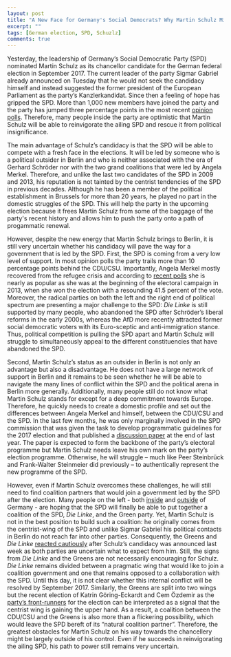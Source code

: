 ```yaml
---
layout: post
title: "A New Face for Germany's Social Democrats? Why Martin Schulz Might Reinvigorate the SPD but Struggle on his Path Towards the Chancellery" 
excerpt: ""
tags: [German election, SPD, Schuzlz]
comments: true
---
```


Yesterday, the leadership of Germany’s Social Democratic Party (SPD) nominated Martin Schulz as its chancellor candidate for the German federal election in September 2017. The current leader of the party Sigmar Gabriel already announced on Tuesday that he would not seek the candidacy himself and instead suggested the former president of the European Parliament as the party’s Kanzlerkandidat. Since then a feeling of hope has gripped the SPD. More than 1,000 new members have joined the party and the party has jumped three percentage points in the most recent [opinion polls](http://www.sueddeutsche.de/politik/bundestagswahl-schulz-gibt-der-spd-mut-aber-keine-macht-1.3352274). Therefore, many people inside the party are optimistic that Martin Schulz will be able to reinvigorate the ailing SPD and rescue it from political insignificance.
 
The main advantage of Schulz’s candidacy is that the SPD will be able to compete with a fresh face in the elections. It will be led by someone who is a political outsider in Berlin and who is neither associated with the era of Gerhard Schröder nor with the two grand coalitions that were led by Angela Merkel. Therefore, and unlike the last two candidates of the SPD in 2009 and 2013, his reputation is not tainted by the centrist tendencies of the SPD in previous decades. Although he has been a member of the political establishment in Brussels for more than 20 years, he played no part in the domestic struggles of the SPD. This will help the party in the upcoming election because it frees Martin Schulz from some of the baggage of the party's recent history and allows him to push the party onto a path of progammatic renewal.

However, despite the new energy that Martin Schulz brings to Berlin, it is still very uncertain whether his candidacy will pave the way for a government that is led by the SPD. First, the SPD is coming from a very low level of support. In most opinion polls the party trails more than 10 percentage points behind the CDU/CSU. Importantly, Angela Merkel mostly recovered from the refugee crisis and according to [recent polls](http://www.forschungsgruppe.de/Umfragen/Politbarometer/Langzeitentwicklung_-_Themen_im_Ueberblick/Politik_II/#Politiker) she is nearly as popular as she was at the beginning of the electoral campaign in 2013, when she won the election with a resounding 41.5 percent of the vote. Moreover, the radical parties on both the left and the right end of political spectrum are presenting a major challenge to the SPD: *Die Linke* is still supported by many people, who abandoned the SPD after Schröder’s liberal reforms in the early 2000s, whereas the AfD more recently attracted former social democratic voters with its Euro-sceptic and anti-immigration stance. Thus, political competition is pulling the SPD apart and Martin Schulz will struggle to simultaneously appeal to the different constituencies that have abandoned the SPD.

Second, Martin Schulz’s status as an outsider in Berlin is not only an advantage but also a disadvantage. He does not have a large network of support in Berlin and it remains to be seen whether he will be able to navigate the many lines of conflict within the SPD and the political arena in Berlin more generally. Additionally, many people still do not know what Martin Schulz stands for except for a deep commitment towards Europe. Therefore, he quickly needs to create a domestic profile and set out the differences between Angela Merkel and himself, between the CDU/CSU and the SPD. In the last few months, he was only marginally involved in the SPD commission that was given the task to develop programmatic guidelines for the 2017 election and that published a [discussion paper](https://www.spd.de/fileadmin/Dokumente/Sonstiges__Papiere_et_al_/161121_Impulse_der_Programmkommission.pdf) at the end of last year. The paper is expected to form the backbone of the party’s electoral programme but Martin Schulz needs leave his own mark on the party’s election programme. Otherwise, he will struggle – much like Peer Steinbrück and Frank-Walter Steinmeier did previously – to authentically represent the new programme of the SPD.

However, even if Martin Schulz overcomes these challenges, he will still need to find coalition partners that would join a government led by the SPD after the election. Many people on the left - both [inside](http://www.zeit.de/politik/deutschland/2016-10/rot-rot-gruen-bundestag-koalition-treffen) and [outside](http://foreignpolicy.com/2016/12/21/merkel-must-go-germany-europe-free-world/) of Germany - are hoping that the SPD will finally be able to put together a coalition of the SPD, *Die Linke*, and the Green party. Yet, Martin Schulz is not in the best position to build such a coalition: he originally comes from the centrist-wing of the SPD and unlike Sigmar Gabriel his political contacts in Berlin do not reach far into other parties. Consequently, the Greens and *Die Linke* [reacted cautiously](http://www.spiegel.de/politik/deutschland/martin-schulz-reaktionen-von-spd-cdu-gruenen-und-linken-a-1131630.html) after Schulz’s candidacy was announced last week as both parties are uncertain what to expect from him. Still, the signs from *Die Linke* and the Greens are not necessarily encouraging for Schulz. *Die Linke* remains divided between a pragmatic wing that would like to join a coalition government and one that remains opposed to a collaboration with the SPD. Until this day, it is not clear whether this internal conflict will be resolved by September 2017. Similarly, the Greens are split into two wings but the recent election of Katrin Göring-Eckardt and Cem Özdemir as the [party’s front-runners](http://www.zeit.de/politik/deutschland/2017-01/bundestagswahl-gruene-waehlen-cem-oezdemir-zum-zweiten-spitzenkandidaten) for the election can be interpreted as a signal that the centrist wing is gaining the upper hand. As a result, a coalition between the CDU/CSU and the Greens is also more than a flickering possibility, which would leave the SPD bereft of its “natural coalition partner”. Therefore, the greatest obstacles for Martin Schulz on his way towards the chancellery might be largely outside of his control. Even if he succeeds in reinvigorating the ailing SPD, his path to power still remains very uncertain.
